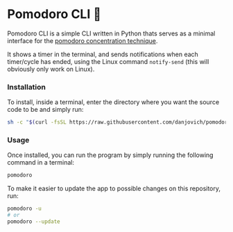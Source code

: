 # Pomodoro CLI 🍅

Pomodoro CLI is a simple CLI written in Python thats serves as a minimal interface for the [pomodoro concentration technique](https://en.wikipedia.org/wiki/Pomodoro_Technique). 

It shows a timer in the terminal, and sends notifications when each timer/cycle has ended, using the Linux command `notify-send` (this will obviously only work on Linux). 

### Installation
To install, inside a terminal, enter the directory where you want the source code to be and simply run:

```bash
sh -c "$(curl -fsSL https://raw.githubusercontent.com/danjovich/pomodoro-cli/main/scripts/install.sh)"
```

### Usage
Once installed, you can run the program by simply running the following command in a terminal:

```bash
pomodoro
```

To make it easier to update the app to possible changes on this repository, run:

```bash
pomodoro -u
# or
pomodoro --update
```

